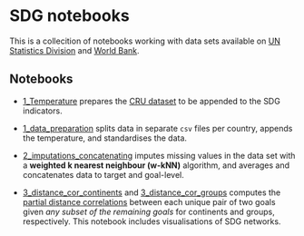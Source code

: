 # SDG notebooks

This is a collecition of notebooks working with data sets available on [UN Statistics Division](https://unstats.un.org/sdgs/indicators/database/) and [World Bank](http://datatopics.worldbank.org/sdgs/). 


## Notebooks

- [1_Temperature](https://github.com/felix-laumann/SDG-dataset/blob/master/1_Temperature.ipynb) prepares the [CRU dataset](https://crudata.uea.ac.uk/cru/data/hrg/cru_ts_4.04/crucy.2004161557.v4.04/countries/tmp/) to be appended to the SDG indicators. 

- [1_data_preparation](https://github.com/felix-laumann/SDG-dataset/blob/master/1_data_preparation.ipynb) splits data in separate `csv` files per country, appends the temperature, and standardises the data. 

- [2_imputations_concatenating](https://github.com/felix-laumann/SDG-dataset/blob/master/2_imputations_concatenating.ipynb) imputes missing values in the data set with a **weighted k nearest neighbour (w-kNN)** algorithm, and averages and concatenates data to target and goal-level.

- [3_distance_cor_continents](https://github.com/felix-laumann/SDG-dataset/blob/master/3_distance_cor_continents.ipynb) and [3_distance_cor_groups](https://github.com/felix-laumann/SDG-dataset/blob/master/3_distance_cor_groups.ipynb) computes the [partial distance correlations](https://projecteuclid.org/euclid.aos/1201012979) between each unique pair of two goals given *any subset of the remaining goals* for continents and groups, respectively. This notebook includes visualisations of SDG networks.
